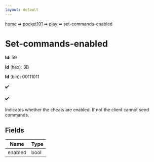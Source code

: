 ```yaml
---
layout: default
---
```


[home](/) ➡ [pocket101](/protocol/pocket101) ➡ [play](/protocol/pocket101/play) ➡ set-commands-enabled

# Set-commands-enabled

**Id**: 59

**Id** (hex): 3B

**Id** (bin): 00111011

✔️

✔️

Indicates whether the cheats are enabled. If not the client cannot send commands.

## Fields

Name | Type
---|---
enabled | bool

